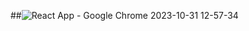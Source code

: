 ##![React App - Google Chrome 2023-10-31 12-57-34](https://github.com/leandroren/PreEntrega2Ren/assets/103762408/79a8e8d8-f880-4d1d-b9ab-58375a042a34)

